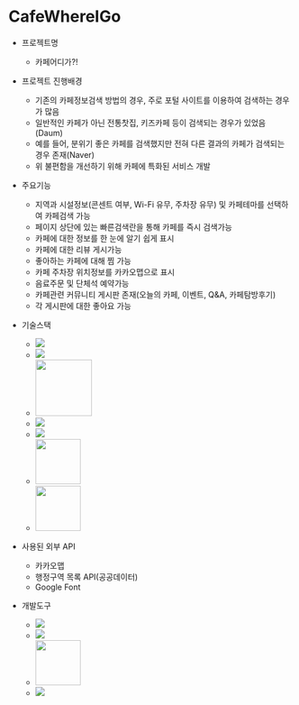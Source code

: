 # CafeWhereIGo
* 프로젝트명
    - 카페어디가?!

* 프로젝트 진행배경
  - 기존의 카페정보검색 방법의 경우, 주로 포털 사이트를 이용하여 검색하는 경우가 많음
  - 일반적인 카페가 아닌 전통찻집, 키즈카페 등이 검색되는 경우가 있었음(Daum)
  - 예를 들어, 분위기 좋은 카페를 검색했지만 전혀 다른 결과의 카페가 검색되는 경우 존재(Naver)
  - 위 불편함을 개선하기 위해 카페에 특화된 서비스 개발

* 주요기능
  - 지역과 시설정보(콘센트 여부, Wi-Fi 유무, 주차장 유무) 및 카페테마를 선택하여 카페검색 가능
  - 페이지 상단에 있는 빠른검색란을 통해 카페를 즉시 검색가능
  - 카페에 대한 정보를 한 눈에 알기 쉽게 표시
  - 카페에 대한 리뷰 게시가능
  - 좋아하는 카페에 대해 찜 가능
  - 카페 주차장 위치정보를 카카오맵으로 표시
  - 음료주문 및 단체석 예약가능
  - 카페관련 커뮤니티 게시판 존재(오늘의 카페, 이벤트, Q&A, 카페탐방후기)
  - 각 게시판에 대한 좋아요 가능
  
* 기술스택
  - <img src="https://img.shields.io/badge/Spring-6DB33F?style=flat-square&logo=Spring&logoColor=white"/>
  - <img src="https://img.shields.io/badge/MySQL-4479A1?style=flat-square&logo=MySQL&logoColor=white"/>
  - <img width="100px" src="https://user-images.githubusercontent.com/21366358/176229524-7fd3671d-a903-4e43-82f5-93394394b58b.png"/>
  - <img src="https://img.shields.io/badge/JavaScript-F7DF1E?style=flat-square&logo=JavaScript&logoColor=white"/>
  - <img src="https://img.shields.io/badge/jQuery-0769AD?style=flat-square&logo=jQuery&logoColor=white"/>
  - <img width="80px" src="https://user-images.githubusercontent.com/21366358/176232066-2054dded-192f-4e50-8bbc-29cc038b30bf.png"/>
  - <img width="80px" src="https://user-images.githubusercontent.com/21366358/176232720-ea52a7b1-59b9-49e0-9ab6-f795cac5be1e.png"/>
 
* 사용된 외부 API
  - 카카오맵
  - 행정구역 목록 API(공공데이터)
  - Google Font

* 개발도구
  - <img src="https://img.shields.io/badge/Eclipse-2C2255?style=flat-square&logo=Eclipse&logoColor=white"/>
  - <img src="https://img.shields.io/badge/Visual Studio Code-007ACC?style=flat-square&logo=Visual Studio Code&logoColor=white"/>
  - <img width="80px" src="https://user-images.githubusercontent.com/21366358/176233284-31078442-5a34-42db-b728-742975404ce8.png"/>
  - <img src="https://img.shields.io/badge/Git-F05032?style=flat-square&logo=Git&logoColor=white"/>

